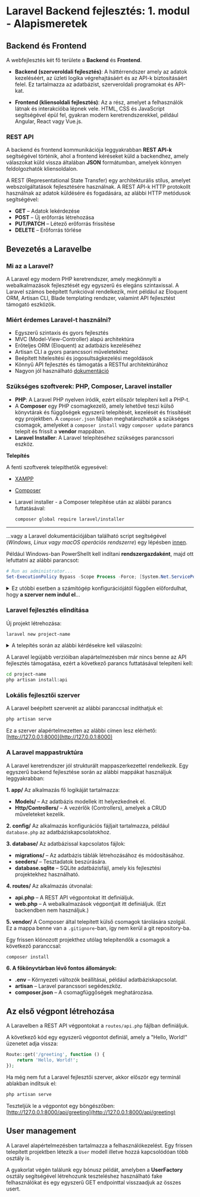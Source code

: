 # Laravel Backend fejlesztés: 1. modul - Alapismeretek

## Backend és Frontend
A webfejlesztés két fő területe a **Backend** és **Frontend**.

- **Backend (szerveroldali fejlesztés)**: A háttérrendszer amely az adatok kezeléséért, az üzleti logika végrehajtásáért és az API-k biztosításáért felel. Ez tartalmazza az adatbázist, szerveroldali programokat és API-kat. 

- **Frontend (kliensoldali fejlesztés)**: Az a rész, amelyet a felhasználók látnak és interakcióba lépnek vele. HTML, CSS és JavaScript segítségével épül fel, gyakran modern keretrendszerekkel, például Angular, React vagy Vue.js.

### REST API

A backend és frontend kommunikációja leggyakrabban **REST API-k** segítségével történik, ahol a frontend kéréseket küld a backendhez, amely válaszokat küld vissza általában **JSON** formátumban, amelyek könnyen feldolgozhatók kliensoldalon.

A REST (Representational State Transfer) egy architekturális stílus, amelyet webszolgáltatások fejlesztésére használnak. A REST API-k HTTP protokollt használnak az adatok küldésére és fogadására, az alábbi HTTP metódusok segítségével:
- **GET** – Adatok lekérdezése
- **POST** – Új erőforrás létrehozása
- **PUT/PATCH** – Létező erőforrás frissítése
- **DELETE** – Erőforrás törlése

## Bevezetés a Laravelbe

### Mi az a Laravel?
A Laravel egy modern PHP keretrendszer, amely megkönnyíti a webalkalmazások fejlesztését egy egyszerű és elegáns szintaxissal. A Laravel számos beépített funkcióval rendelkezik, mint például az Eloquent ORM, Artisan CLI, Blade templating rendszer, valamint API fejlesztést támogató eszközök.

### Miért érdemes Laravel-t használni?
- Egyszerű szintaxis és gyors fejlesztés
- MVC (Model-View-Controller) alapú architektúra
- Erőteljes ORM (Eloquent) az adatbázis kezeléséhez
- Artisan CLI a gyors parancssori műveletekhez
- Beépített hitelesítési és jogosultságkezelési megoldások
- Könnyű API fejlesztés és támogatás a RESTful architektúrához
- Nagyon jól használható [dokumentáció](https://laravel.com/docs)

### Szükséges szoftverek: **PHP, Composer, Laravel installer**

- **PHP**: A Laravel PHP nyelven íródik, ezért először telepíteni kell a PHP-t.
- A **Composer** egy PHP csomagkezelő, amely lehetővé teszi külső könyvtárak és függőségek egyszerű telepítését, kezelését és frissítését egy projektben. A `composer.json` fájlban meghatározhatók a szükséges csomagok, amelyeket a `composer install` vagy `composer update` parancs telepít és frissít a **vendor** mappában.
- **Laravel Installer**: A Laravel telepítéséhez szükséges parancssori eszköz.

**Telepítés**

A fenti szoftverek telepíthetők egyesével:
 - [XAMPP](https://www.apachefriends.org/hu/index.html)
 - [Composer](https://getcomposer.org)
 - Laravel installer - a Composer telepítése után az alábbi parancs futtatásával:
 
    ```sh
    composer global require laravel/installer
    ```
---

 ...vagy a Laravel dokumentációjában található script segítségével (*Windows, Linux vagy macOS operációs rendszerre*) egy lépésben [innen](https://laravel.com/docs/11.x/installation#installing-php).

Például Windows-ban PowerShellt kell indítani **rendszergazdaként**, majd ott lefuttatni az alábbi parancsot:
```powershell
# Run as administrator...
Set-ExecutionPolicy Bypass -Scope Process -Force; [System.Net.ServicePointManager]::SecurityProtocol = [System.Net.ServicePointManager]::SecurityProtocol -bor 3072; iex ((New-Object System.Net.WebClient).DownloadString('https://php.new/install/windows/8.4'))
```

<details>
<summary>Ez utóbbi esetben a számítógép konfigurációjától függően előfordulhat, hogy <b>a szerver nem indul el</b>...</summary>

Ha a szerver az alábbi hibaüzenettel nem indul el:

```sh
Failed to listen on 127.0.0.1:8000 (reason: ?)
Failed to listen on 127.0.0.1:8001 (reason: ?)
...
```

Keressük meg a `php.ini` fájlt a következő helyen:

```sh
c:\Users\<username>\.config\herd-lite\bin\php.ini 
```

és töröljük ki az 'E' betűt a `variables_order` sorban:

```php
variables_order = "EGPCS"
helyett
variables_order = "GPCS"
```
</details>


### Laravel fejlesztés elindítása
Új projekt létrehozása:

```sh
laravel new project-name
```
<details>
<summary>A telepítés során az alábbi kérdésekre kell válaszolni:</summary>

- Would you like to install a starter kit? **Válasz**: none
- Which testing framework do you prefer? **Válasz**: tetszőleges (monst nem fogunk automata teszteket írni semelyik redszerben)
- Would you like to initialize a Git repository? **Válasz**: tetszőleges. Ha szerétnénk verziókezelést használni, akkor igen, egyébként nem.
- Which database will your application use? **Válasz**: sqlite
- Would you like to run the default database migrations? **Válasz**: yes.
 
</details>

A Laravel legújabb verzióiban alapártelmezésben már nincs benne az API fejlesztés támogatása, ezért a következő parancs futtatásával telepíteni kell:

```sh
cd project-name
php artisan install:api
```

### Lokális fejlesztői szerver
A Laravel beépített szerverét az alábbi paranccsal indíthatjuk el:

```sh
php artisan serve
```

Ez a szerver alapértelmezetten az alábbi címen lesz elérhető: [http://127.0.0.1:8000](http://127.0.0.1:8000)

### A Laravel mappastruktúra

A Laravel keretrendszer jól strukturált mappaszerkezettel rendelkezik. Egy egyszerű backend fejlesztése során az alábbi mappákat használjuk leggyakrabban:

**1. app/**
Az alkalmazás fő logikáját tartalmazza:
- **Models/** – Az adatbázis modellek itt helyezkednek el.
- **Http/Controllers/** – A vezérlők (Controllers), amelyek a CRUD műveleteket kezelik.

**2. config/**
Az alkalmazás konfigurációs fájljait tartalmazza, például `database.php` az adatbáziskapcsolatokhoz.

**3. database/**
Az adatbázissal kapcsolatos fájlok:
- **migrations/** – Az adatbázis táblák létrehozásához és módosításához.
- **seeders/** – Tesztadatok beszúrására.
- **database.sqlite** – SQLite adatbázisfájl, amely kis fejlesztési projektekhez használható.

**4. routes/**
Az alkalmazás útvonalai:
- **api.php** – A REST API végpontokat itt definiáljuk.
- **web.php** – A webalkalmazások végpontjait itt definiáljuk. (Ezt backendben nem használjuk.)

**5. vendor/**
A Composer által telepített külső csomagok tárolására szolgál. Ez a mappa benne van a `.gitignore`-ban, így nem kerül a git repository-ba.

Egy frissen klónozott projekthez utólag telepítendők a csomagok a következő paranccsal:
```sh
composer install
```

**6. A főkönyvtárban lévő fontos állományok:**
- **.env** – Környezeti változók beállításai, például adatbáziskapcsolat.
- **artisan** – Laravel parancssori segédeszköz.
- **composer.json** – A csomagfüggőségek meghatározása.


## Az első végpont létrehozása
A Laravelben a REST API végpontokat a `routes/api.php` fájlban definiáljuk.

A következő kód egy egyszerű végpontot definiál, amely a "Hello, World!" üzenetet adja vissza:

```php
Route::get('/greeting', function () {
    return 'Hello, World!';
});
```

Ha még nem fut a Laravel fejlesztői szerver, akkor először egy terminál ablakban indítsuk el:
```sh
php artisan serve
```

Teszteljük le a végpontot egy böngészőben: [http://127.0.0.1:8000/api/greeting](http://127.0.0.1:8000/api/greeting)

## User management
A Laravel alapértelmezésben tartalmazza a felhasználókezelést. Egy frissen telepített projektben létezik a `User` modell illetve hozzá kapcsolódóan több osztály is.

A gyakorlat végén találunk egy bónusz példát, amelyben a **UserFactory** osztály segítségével létrehozunk teszteléshez használható fake felhasználókat és egy egyszerű GET endpointtal visszaadjuk az összes usert.
